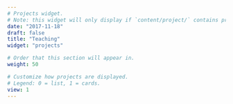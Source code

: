 ```yaml
---
# Projects widget.
# Note: this widget will only display if `content/project/` contains projects.
date: "2017-11-18"
draft: false
title: "Teaching"
widget: "projects"

# Order that this section will appear in.
weight: 50

# Customize how projects are displayed.
# Legend: 0 = list, 1 = cards.
view: 1
---
```



